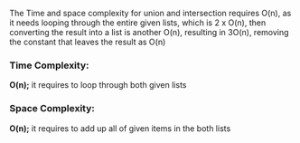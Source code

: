 The Time and space complexity for union and intersection requires O(n), as it needs looping through the entire given 
lists, which is 2 x O(n), then converting the result into a list is another O(n), resulting in 3O(n), removing the
constant that leaves the result as O(n)

<h3> Time Complexity: </h3><b>O(n);</b> it requires to loop through both given lists

<h3> Space Complexity: </h3>
<b>O(n);</b> it requires to add up all of given items in the both lists 